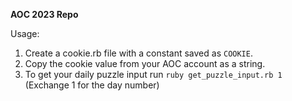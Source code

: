 **AOC 2023 Repo**

Usage:

1. Create a cookie.rb file with a constant saved as `COOKIE`.
2. Copy the cookie value from your AOC account as  a string.
3. To get your daily puzzle input run `ruby get_puzzle_input.rb 1` (Exchange 1 for the day number)
